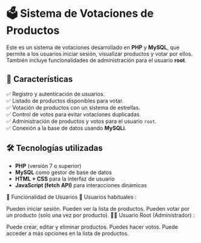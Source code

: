 # 🗳️ Sistema de Votaciones de Productos

Este es un sistema de votaciones desarrollado en **PHP** y **MySQL**, que permite a los usuarios iniciar sesión, visualizar productos y votar por ellos. También incluye funcionalidades de administración para el usuario **root**.

## 🚀 Características

✅ Registro y autenticación de usuarios.  
✅ Listado de productos disponibles para votar.  
✅ Votación de productos con un sistema de estrellas.  
✅ Control de votos para evitar votaciones duplicadas.  
✅ Administración de productos y votos para el usuario `root`.  
✅ Conexión a la base de datos usando **MySQLi**.  

## 🛠️ Tecnologías utilizadas

- **PHP** (versión 7 o superior)  
- **MySQL** como gestor de base de datos  
- **HTML + CSS** para la interfaz de usuario  
- **JavaScript (fetch API)** para interacciones dinámicas  

🔐 Funcionalidad de Usuarios
👤 Usuarios habituales :

Pueden iniciar sesión.
Pueden ver la lista de productos.
Pueden votar por un producto (solo una vez por producto).
👨‍💼 Usuario Root (Administrador) :

Puede crear, editar y eliminar productos.
Puedes hacer votos.
Puede acceder a más opciones en la lista de productos.


